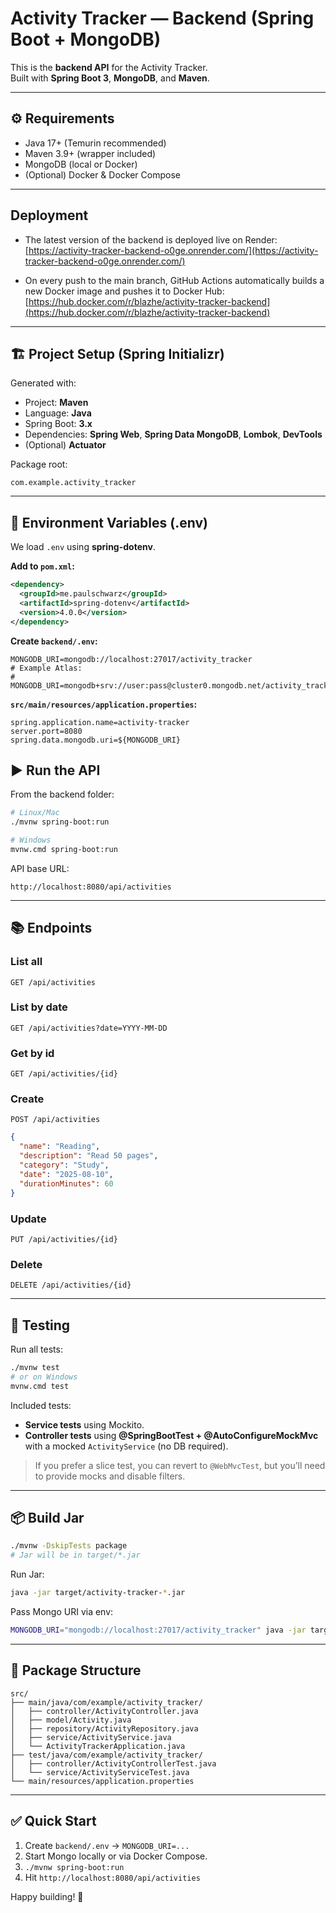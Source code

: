 # Activity Tracker — Backend (Spring Boot + MongoDB)

This is the **backend API** for the Activity Tracker.  
Built with **Spring Boot 3**, **MongoDB**, and **Maven**.

---

## ⚙️ Requirements
- Java 17+ (Temurin recommended)
- Maven 3.9+ (wrapper included)
- MongoDB (local or Docker)
- (Optional) Docker & Docker Compose

---

## Deployment

- The latest version of the backend is deployed live on Render:  
  [https://activity-tracker-backend-o0ge.onrender.com/](https://activity-tracker-backend-o0ge.onrender.com/)

- On every push to the main branch, GitHub Actions automatically builds a new Docker image and pushes it to Docker Hub:  
  [https://hub.docker.com/r/blazhe/activity-tracker-backend](https://hub.docker.com/r/blazhe/activity-tracker-backend)
---
## 🏗️ Project Setup (Spring Initializr)
Generated with:
- Project: **Maven**
- Language: **Java**
- Spring Boot: **3.x**
- Dependencies: **Spring Web**, **Spring Data MongoDB**, **Lombok**, **DevTools**
- (Optional) **Actuator**

Package root:
```
com.example.activity_tracker
```

---

## 🔐 Environment Variables (.env)
We load `.env` using **spring-dotenv**.

**Add to `pom.xml`:**
```xml
<dependency>
  <groupId>me.paulschwarz</groupId>
  <artifactId>spring-dotenv</artifactId>
  <version>4.0.0</version>
</dependency>
```

**Create `backend/.env`:**
```
MONGODB_URI=mongodb://localhost:27017/activity_tracker
# Example Atlas:
# MONGODB_URI=mongodb+srv://user:pass@cluster0.mongodb.net/activity_tracker
```

**`src/main/resources/application.properties`:**
```properties
spring.application.name=activity-tracker
server.port=8080
spring.data.mongodb.uri=${MONGODB_URI}
```


## ▶️ Run the API
From the backend folder:
```bash
# Linux/Mac
./mvnw spring-boot:run

# Windows
mvnw.cmd spring-boot:run
```

API base URL:
```
http://localhost:8080/api/activities
```

---

## 📚 Endpoints

### List all
`GET /api/activities`

### List by date
`GET /api/activities?date=YYYY-MM-DD`

### Get by id
`GET /api/activities/{id}`

### Create
`POST /api/activities`
```json
{
  "name": "Reading",
  "description": "Read 50 pages",
  "category": "Study",
  "date": "2025-08-10",
  "durationMinutes": 60
}
```

### Update
`PUT /api/activities/{id}`

### Delete
`DELETE /api/activities/{id}`

---

## 🧪 Testing

Run all tests:
```bash
./mvnw test
# or on Windows
mvnw.cmd test
```

Included tests:
- **Service tests** using Mockito.
- **Controller tests** using **@SpringBootTest + @AutoConfigureMockMvc** with a mocked `ActivityService` (no DB required).

> If you prefer a slice test, you can revert to `@WebMvcTest`, but you’ll need to provide mocks and disable filters.

---

## 📦 Build Jar
```bash
./mvnw -DskipTests package
# Jar will be in target/*.jar
```

Run Jar:
```bash
java -jar target/activity-tracker-*.jar
```

Pass Mongo URI via env:
```bash
MONGODB_URI="mongodb://localhost:27017/activity_tracker" java -jar target/activity-tracker-*.jar
```

---


## 🧭 Package Structure
```
src/
├── main/java/com/example/activity_tracker/
│   ├── controller/ActivityController.java
│   ├── model/Activity.java
│   ├── repository/ActivityRepository.java
│   ├── service/ActivityService.java
│   └── ActivityTrackerApplication.java
├── test/java/com/example/activity_tracker/
│   ├── controller/ActivityControllerTest.java
│   └── service/ActivityServiceTest.java
└── main/resources/application.properties
```

---

## ✅ Quick Start
1. Create `backend/.env` → `MONGODB_URI=...`
2. Start Mongo locally or via Docker Compose.
3. `./mvnw spring-boot:run`
4. Hit `http://localhost:8080/api/activities`

Happy building! 🚀
